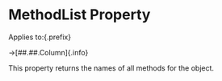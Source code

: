 # MethodList Property

Applies to:{.prefix}

→[##.##.Column]{.info}

This property returns the names of all methods for the object.

